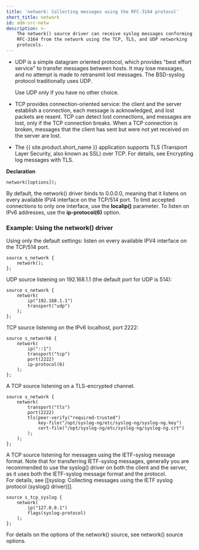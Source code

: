 ```yaml
---
title: 'network: Collecting messages using the RFC-3164 protocol'
short_title: network
id: adm-src-netw
description: >-
    The network() source driver can receive syslog messages conforming to
    RFC-3164 from the network using the TCP, TLS, and UDP networking
    protocols.
---
```


- UDP is a simple datagram oriented protocol, which provides "best
    effort service" to transfer messages between hosts. It may lose
    messages, and no attempt is made to retransmit lost messages. The
    BSD-syslog protocol traditionally uses UDP.

    Use UDP only if you have no other choice.

- TCP provides connection-oriented service: the client and the server
    establish a connection, each message is acknowledged, and lost
    packets are resent. TCP can detect lost connections, and messages
    are lost, only if the TCP connection breaks. When a TCP connection
    is broken, messages that the client has sent but were not yet
    received on the server are lost.

- The {{ site.product.short_name }} application supports TLS (Transport Layer Security,
    also known as SSL) over TCP. For details, see
    Encrypting log messages with TLS.

**Declaration**

```config
network([options]);
```

By default, the network() driver binds to 0.0.0.0, meaning that it
listens on every available IPV4 interface on the TCP/514 port. To limit
accepted connections to only one interface, use the **localip()**
parameter. To listen on IPv6 addresses, use the **ip-protocol(6)**
option.

### Example: Using the network() driver

Using only the default settings: listen on every available IPV4
interface on the TCP/514 port.

```config
source s_network {
    network();
};
```

UDP source listening on 192.168.1.1 (the default port for UDP is 514):

```config
source s_network {
    network(
        ip("192.168.1.1")
        transport("udp")
    );
};
```

TCP source listening on the IPv6 localhost, port 2222:

```config
source s_network6 {
    network(
        ip("::1")
        transport("tcp")
        port(2222)
        ip-protocol(6)
    );
};
```

A TCP source listening on a TLS-encrypted channel.

```config
source s_network {
    network(
        transport("tls")
        port(2222)
        tls(peer-verify("required-trusted")
            key-file("/opt/syslog-ng/etc/syslog-ng/syslog-ng.key")
            cert-file("/opt/syslog-ng/etc/syslog-ng/syslog-ng.crt")
        );
    );
};
```

A TCP source listening for messages using the IETF-syslog message
format. Note that for transferring IETF-syslog messages, generally you
are recommended to use the syslog() driver on both the client and the
server, as it uses both the IETF-syslog message format and the protocol.  
For details, see
[[syslog: Collecting messages using the IETF syslog protocol (syslog() driver)]].

```config
source s_tcp_syslog {
    network(
        ip("127.0.0.1")
        flags(syslog-protocol)
    );
};
```

For details on the options of the network() source, see network()
source options.
